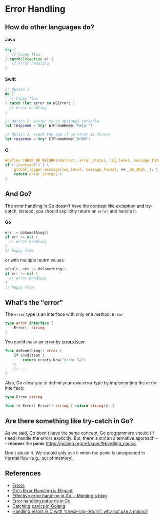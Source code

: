 # Error Handling

## How do other languages do?
#### Java
```java
try {
   // happy flow
} catch(Exception e) {
   // error handling
}
```
#### Swift
```swift
// Option 1
do {
  // happy flow
} catch (let error as NSError) {
  // error handling
}

// Option 2: assign to an optional variable
let response = try? ETPhoneHome("Halp!")

// Option 3: crash the app if an error is thrown
let response = try! ETPhoneHome("BOOM")
```

#### C
```c
#define CHECK_OR_RETURN(contract, error_status, log_level, message_format, ...) \
if (!(contract)) { \
    global_logger.message(log_level, message_format, ##__VA_ARGS__); \
    return error_status; \
}
```
## And Go?
The error handling in Go doesn't have the concept like exception and try-catch, instead, you should explicitly return an `error` and handle it.

#### Go
```go
err := doSomething()
if err != nil {
  // error handling
}
// happy flow
```
or with multiple reutrn values
```go
result, err := doSomething()
if err != nil {
  // error handling
}
// happy flow
```

## What's the "error"
The `error` type is an interface with only one method: `Error`
```go
type error interface {
    Error() string
}
```

You could make an error by [errors.New](https://golang.org/src/errors/errors.go?s=293:320#L1):
```go
func doSomething() error {
	if condition {
		return errors.New("error la")
	}
	// ...
}
```

Also, Go allow you to defind your own error type by implementing the `error` interface:
```go
type Error string

func (e Error) Error() string { return string(e) }
```

## Are there something like try-catch in Go?
As we said, Go doen't have the same concept, Go programmers should (if need) handle the errors explicitly. But, there is still an alternative approach -- **recover** the **panic**
https://golang.org/ref/spec#Handling_panics

Don't abuse it. We should only use it when the panic is unexpected in normal flow (e.g., out of memory).


## References
- [Errors](https://github.com/golang/go/wiki/Errors)
- [Go's Error Handling is Elegant](https://davidnix.io/post/error-handling-in-go/)
- [Effective error handling in Go. - Morsing's blog](https://morsmachine.dk/error-handling)
- [Error handling patterns in Go](https://mijailovic.net/2017/05/09/error-handling-patterns-in-go/)
- [Catching panics in Golang](https://stackoverflow.com/questions/25025467/catching-panics-in-golang)
- [Handling errors in C with “check-log-return”: why not use a macro?](https://softwareengineering.stackexchange.com/questions/335851/handling-errors-in-c-with-check-log-return-why-not-use-a-macro)
